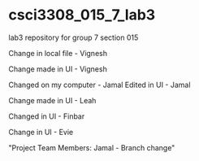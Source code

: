 # csci3308_015_7_lab3

lab3 repository for group 7 section 015


Change in local file - Vignesh

Change made in UI - Vignesh

Changed on my computer - Jamal
Edited in UI - Jamal

Change made in UI - Leah

Changed in UI - Finbar

Change in UI - Evie

"Project Team Members: Jamal - Branch change"
